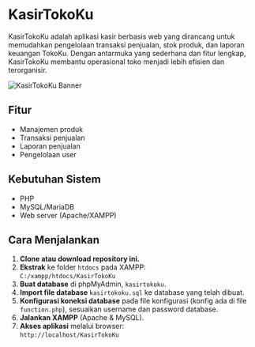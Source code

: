 # KasirTokoKu

KasirTokoKu adalah aplikasi kasir berbasis web yang dirancang untuk memudahkan pengelolaan transaksi penjualan, stok produk, dan laporan keuangan TokoKu. Dengan antarmuka yang sederhana dan fitur lengkap, KasirTokoKu membantu operasional toko menjadi lebih efisien dan terorganisir.

![KasirTokoKu Banner](https://inspgr.id/app/uploads/2023/05/pixel-art-kirokaze-18.gif)

## Fitur

- Manajemen produk
- Transaksi penjualan
- Laporan penjualan
- Pengelolaan user

## Kebutuhan Sistem

- PHP
- MySQL/MariaDB
- Web server (Apache/XAMPP)

## Cara Menjalankan

1. **Clone atau download repository ini.**
2. **Ekstrak** ke folder `htdocs` pada XAMPP:  
   `C:/xampp/htdocs/KasirTokoKu`
3. **Buat database** di phpMyAdmin, `kasirtokoku`.
4. **Import file database** `kasirtokoku.sql` ke database yang telah dibuat.
5. **Konfigurasi koneksi database** pada file konfigurasi (konfig ada di file `function.php`), sesuaikan username dan password database.
6. **Jalankan XAMPP** (Apache & MySQL).
7. **Akses aplikasi** melalui browser:  
   `http://localhost/KasirTokoKu`
